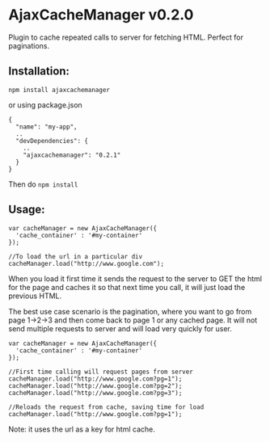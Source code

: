 # AjaxCacheManager v0.2.0

Plugin to cache repeated calls to server for fetching HTML. Perfect for paginations.

Installation:
------------

```
npm install ajaxcachemanager
```
or using package.json

```
{
  "name": "my-app",
  ..
  "devDependencies": {
    ..
    "ajaxcachemanager": "0.2.1"
  }
}
```
Then do `npm install`

Usage:
-----

```
var cacheManager = new AjaxCacheManager({
  'cache_container' : '#my-container' 
});

//To load the url in a particular div
cacheManager.load("http://www.google.com");

```

When you load it first time it sends the request to the server to GET the html for the page and caches it so that next time you call, it will just load the previous HTML. 

The best use case scenario is the pagination, where you want to go from page 1->2->3 and then come back to page 1 or any cached page. It will not send multiple requests to server and will load very quickly for user.


```
var cacheManager = new AjaxCacheManager({
  'cache_container' : '#my-container' 
});

//First time calling will request pages from server
cacheManager.load("http://www.google.com?pg=1");
cacheManager.load("http://www.google.com?pg=2");
cacheManager.load("http://www.google.com?pg=3");

//Reloads the request from cache, saving time for load
cacheManager.load("http://www.google.com?pg=1");

```

Note: it uses the url as a key for html cache.
